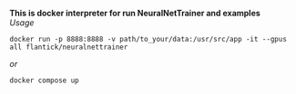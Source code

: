 **This is docker interpreter for run NeuralNetTrainer and examples**\
*Usage*
```commandline
docker run -p 8888:8888 -v path/to_your/data:/usr/src/app -it --gpus all flantick/neuralnettrainer
```
*or*
```commandline
docker compose up
```
